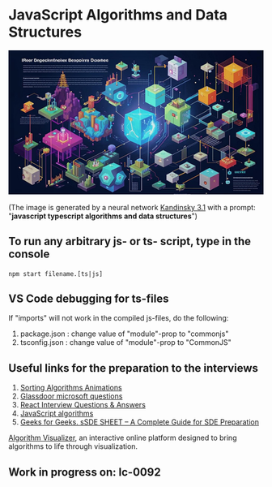 # JavaScript Algorithms and Data Structures

![img](./logo.jpeg)

(The image is generated by a neural network [Kandinsky 3.1](https://www.sberbank.com/promo/kandinsky/)
with a prompt: "__javascript typescript algorithms and data structures__")

## To run any arbitrary js- or ts- script, type in the console

```shell
npm start filename.[ts|js]
```

## VS Code debugging for ts-files

If "imports" will not work in the compiled js-files, do the following:

1. package.json  :   change value of "module"-prop to "commonjs"
2. tsconfig.json :   change value of "module"-prop to "CommonJS"

## Useful links for the preparation to the interviews

1. [Sorting Algorithms Animations](https://www.toptal.com/developers/sorting-algorithms)
2. [Glassdoor microsoft questions](https://docs.google.com/document/d/11lLvIXcJw4Oi4mkqhWNO6uQe0Xwm-_Ej-OO73Qv_tWM/edit)
3. [React Interview Questions & Answers](https://github.com/sudheerj/reactjs-interview-questions)
4. [JavaScript algorithms](https://github.com/trekhleb/javascript-algorithms/blob/master/README.ru-RU.md)
5. [Geeks for Geeks. sSDE SHEET – A Complete Guide for SDE Preparation](https://www.geeksforgeeks.org/sde-sheet-a-complete-guide-for-sde-preparation/)

[Algorithm Visualizer](https://algorithm-visualizer.org/), an interactive online platform designed to bring algorithms to life through visualization.

## Work in progress on: lc-0092
